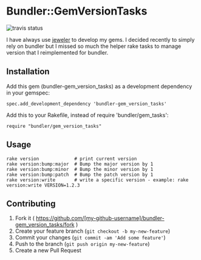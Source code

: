 # Bundler::GemVersionTasks
![travis status](https://travis-ci.org/yarmand/bundler-gem_version_tasks.svg?branch=master)

I have always use [jeweler](https://github.com/technicalpickles/jeweler) to develop my gems.
I decided recently to simply rely on bundler but I missed so much the
helper rake tasks to manage version that I reimplemented for bundler.

## Installation

Add this gem (bundler-gem_version_tasks) as a development dependency in
your gemspec:

```
spec.add_development_dependency 'bundler-gem_version_tasks'
```

Add this to your Rakefile, instead of require 'bundler/gem_tasks':

```
require "bundler/gem_version_tasks"
```
## Usage

```
rake version             # print current version
rake version:bump:major  # Bump the major version by 1
rake version:bump:minor  # Bump the minor version by 1
rake version:bump:patch  # Bump the patch version by 1
rake version:write       # write a specific version - example: rake version:write VERSION=1.2.3
```

## Contributing

1. Fork it ( https://github.com/[my-github-username]/bundler-gem_version_tasks/fork )
2. Create your feature branch (`git checkout -b my-new-feature`)
3. Commit your changes (`git commit -am 'Add some feature'`)
4. Push to the branch (`git push origin my-new-feature`)
5. Create a new Pull Request
